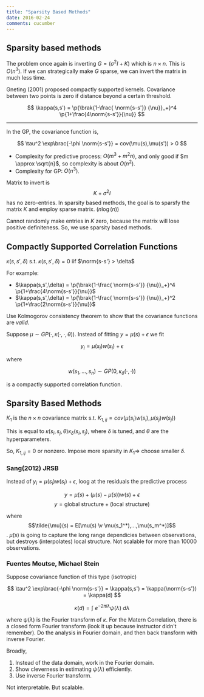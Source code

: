 ```yaml
---
title: "Sparsity Based Methods"
date: 2016-02-24
comments: cucumber
---
```


## Sparsity based methods

The problem once again is inverting $G=(\sigma^2I+K)$ which is $n\times n$. This is $O(n^3)$. If we can strategically make $G$ sparse, we can invert the matrix in much less time.

Gneting (2001) proposed compactly supported kernels. Covariance between two points is zero if distance beyond a certain threshold.

$$
  \kappa(s,s') = \p{\brak{1-\frac{ \norm{s-s'}} {\nu}}_+}^4 \p{1+\frac{4\norm{s-s'}}{\nu}}
$$

***

In the GP, the covariance function is,

$$
  \tau^2 \exp\brac{-\phi \norm{s-s'}} = cov(\mu(s),\mu(s')) > 0
$$

- Complexity for predictive process: $O(m^3+m^2n)$, and only good if $m \approx \sqrt{n}$, so complexity is about $O(n^2)$.
- Complexity for GP: $O(n^3)$.

Matrix to invert is $$ K + \sigma^2I $$ has no zero-entries. In sparsity based methods, the goal is to sparsfy the matrix $K$ and employ sparse matrix. ($n\log(n)$)

Cannot randomly make entries in $K$ zero, because the matrix will lose positive definiteness. So, we use sparsity based methods.


## Compactly Supported Correlation Functions

$\kappa(s,s',\delta)$ s.t. $\kappa(s,s',\delta) =0$ iif $\norm{s-s'} > \delta$

For example:

- $\kappa(s,s',\delta) = \p{\brak{1-\frac{ \norm{s-s'}} {\nu}}_+}^4 \p{1+\frac{4\norm{s-s'}}{\nu}}$
- $\kappa(s,s',\delta) = \p{\brak{1-\frac{ \norm{s-s'}} {\nu}}_+}^2 \p{1+\frac{2\norm{s-s'}}{\nu}}$

Use Kolmogorov consistency theorem to show that the covariance functions are *valid*.

Suppose $\mu \sim GP(\cdot, \kappa(\cdot,\cdot,\theta))$. Instead of fitting $y = \mu(s) + \epsilon$ we fit

$$
  y_i = \mu(s_i)w(s_i) + \epsilon
$$

where 

$$
  w(s_1,...,s_n) \sim GP(0,\kappa_\delta(\cdot,\cdot))
$$

is a compactly supported correlation function.

## Sparsity Based Methods

$K_1$  is the $n\times n$ covariance matrix s.t. $K_{1,ij} = cov(\mu(s_i)w(s_i),\mu(s_j)w(s_j))$

This is equal to $\kappa(s_i,s_j,\theta) \kappa_\delta(s_i,s_j)$, where $\delta$ is tuned, and $\theta$ are the hyperparameters.

So, $K_{1,ij} = 0$ or nonzero. Impose more sparsity in $K_1\Rightarrow$  choose smaller $\delta$.

### Sang(2012) JRSB

Instead of $y_i = \mu(s_i)w(s_i) + \epsilon$, loog at the residuals the predictive process 

$$y = \tilde{\mu}(s) + (\mu(s)-\tilde{\mu}(s))w(s) + \epsilon$$
$$y = \text{global structure} + (\text{local structure}) $$

where $$\tilde{\mu}(s) = E[\mu(s) \v \mu(s_1^*),...,\mu(s_m^*)]$$. $\tilde{\mu}(s)$ is going  to capture the long range dependicies between observations, but destroys (interpolates) local structure. Not scalable for more than 10000 observations.


### Fuentes Moutse, Michael Stein

Suppose covariance function of this type (isotropic)

$$
  \tau^2 \exp\brac{-\phi \norm{s-s'}} = \kappa(s,s') = \kappa(\norm{s-s'}) = \kappa(d)
$$

$$
  \kappa(d) = \int~e^{-2\pi i \lambda}\psi(\lambda)~d\lambda
$$

where $\psi(\lambda)$ is the Fourier transform of $\kappa$. For the Matern Correlation, there is a closed form Fourier transform (look it up because instructor didn't remember). Do the analysis in Fourier domain, and then back transform with inverse Fourier.

Broadly,

1. Instead of the data domain, work in the Fourier domain.
2. Show cleverness in estimating $\psi(\lambda)$ efficiently.
3. Use inverse Fourier transform.

Not interpretable. But scalable.
